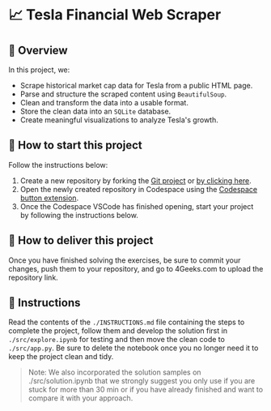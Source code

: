 <!--hide-->
# 📈 Tesla Financial Web Scraper
<!--endhide-->

## 🚀 Overview

In this project, we:

- Scrape historical market cap data for Tesla from a public HTML page.
- Parse and structure the scraped content using `BeautifulSoup`.
- Clean and transform the data into a usable format.
- Store the clean data into an `SQLite` database.
- Create meaningful visualizations to analyze Tesla's growth.

## 🌱 How to start this project

Follow the instructions below:

1. Create a new repository by forking the [Git project](https://github.com/4geeksacademy/web-scraping-project-tutorial) or [by clicking here](https://github.com/4geeksacademy/web-scraping-project-tutorial/fork).
2. Open the newly created repository in Codespace using the [Codespace button extension](https://docs.github.com/en/codespaces/developing-in-codespaces/creating-a-codespace-for-a-repository#creating-a-codespace-for-a-repository).
3. Once the Codespace VSCode has finished opening, start your project by following the instructions below.

## 🚛 How to deliver this project

Once you have finished solving the exercises, be sure to commit your changes, push them to your repository, and go to 4Geeks.com to upload the repository link.

## 📝 Instructions

Read the contents of the `./INSTRUCTIONS.md` file containing the steps to complete the project, follow them and develop the solution first in `./src/explore.ipynb` for testing and then move the clean code to `./src/app.py`. Be sure to delete the notebook once you no longer need it to keep the project clean and tidy.

> Note: We also incorporated the solution samples on ./src/solution.ipynb that we strongly suggest you only use if you are stuck for more than 30 min or if you have already finished and want to compare it with your approach.
